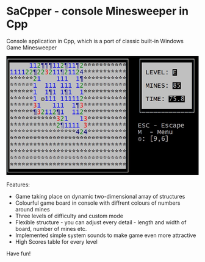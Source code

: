 # SaCpper - console Minesweeper in Cpp

Console application in Cpp, which is a port of classic built-in Windows Game Minesweeper

![](screenshot.jpg?raw=true)

Features:

- Game taking place on dynamic two-dimensional array of structures
- Colourful game board in console with diffrent colours of numbers around mines 
- Three levels of difficulty and custom mode 
- Flexible structure - you can adjust every detail - length and width of board, number of mines etc.
- Implemented simple system sounds to make game even more attractive
- High Scores table for every level

Have fun!
